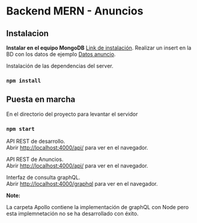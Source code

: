 # Backend MERN - Anuncios

## Instalacion
**Instalar en el equipo MongoDB** [Link de instalación](https://docs.mongodb.com/manual/administration/install-community/).
Realizar un insert en la BD con los datos de ejemplo [Datos anuncio](https://github.com/ams113/Back-Anuncios/tree/master/Data).

Instalación de las dependencias del server.

### `npm install`

## Puesta en marcha

En el directorio del proyecto para levantar el servidor

### `npm start`

API REST de desarrollo.<br />
Abrir [http://localhost:4000/api/](http://localhost:4000/api/) para ver en el navegador.

API REST de Anuncios.<br />
Abrir [http://localhost:4000/api/](http://localhost:4000/api/) para ver en el navegador.

Interfaz de consulta graphQL.<br />
Abrir [http://localhost:4000/graphql](http://localhost:4000/graphql) para ver en el navegador.


**Note:**

La carpeta Apollo contiene la implementación de graphQL con Node pero esta implemnetación no se ha desarrollado con éxito.
